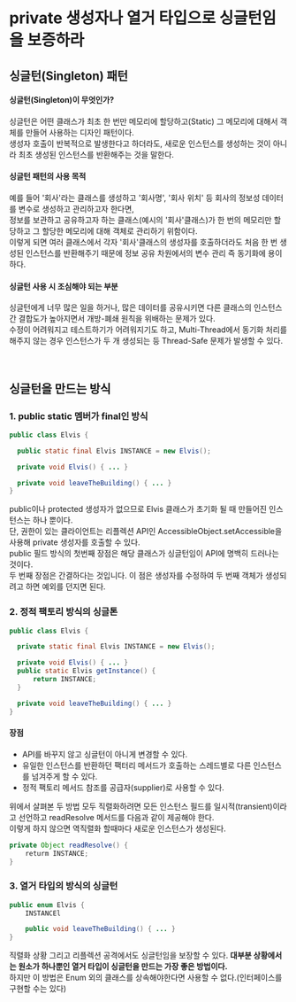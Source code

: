 # private 생성자나 열거 타입으로 싱글턴임을 보증하라

## 싱글턴(Singleton) 패턴

#### 싱글턴(Singleton)이 무엇인가?
싱글턴은 어떤 클래스가 최초 한 번만 메모리에 할당하고(Static) 그 메모리에 대해서 객체를 만들어 사용하는 디자인 패턴이다. <br>
생성자 호출이 반복적으로 발생한다고 하더라도, 새로운 인스턴스를 생성하는 것이 아니라 최초 생성된 인스턴스를 반환해주는 것을 말한다.

#### 싱글턴 패턴의 사용 목적
예를 들어 '회사'라는 클래스를 생성하고 '회사명', '회사 위치' 등 회사의 정보성 데이터를 변수로 생성하고 관리하고자 한다면, <br>
정보를 보관하고 공유하고자 하는 클래스(예시의 '회사'클래스)가 한 번의 메모리만 할당하고 그 할당한 메모리에 대해 객체로 관리하기 위함이다.<br>
이렇게 되면 여러 클래스에서 각자 '회사'클래스의 생성자를 호출하더라도 처음 한 번 생성된 인스턴스를 반환해주기 때문에 정보 공유 차원에서의 변수 관리 즉 동기화에 용이하다.

#### 싱글턴 사용 시 조심해야 되는 부분
싱글턴에게 너무 많은 일을 하거나, 많은 데이터를 공유시키면 다른 클래스의 인스턴스 간 결합도가 높아지면서 개방-폐쇄 원칙을 위배하는 문제가 있다.<br>
수정이 어려워지고 테스트하기가 어려워지기도 하고, Multi-Thread에서 동기화 처리를 해주지 않는 경우 인스턴스가 두 개 생성되는 등 Thread-Safe 문제가 발생할 수 있다.

<br>

## 싱글턴을 만드는 방식

### 1. public static 멤버가 final인 방식
```java
public class Elvis {

  public static final Elvis INSTANCE = new Elvis();

  private void Elvis() { ... }

  private void leaveTheBuilding() { ... }
}
```
public이나 protected 생성자가 없으므로 Elvis 클래스가 초기화 될 때 만들어진 인스턴스는 하나 뿐이다.<br> 
단, 권한이 있는 클라이언트는 리플렉션 API인 AccessibleObject.setAccessible을 사용해 private 생성자를 호출할 수 있다.<br>
public 필드 방식의 첫번째 장점은 해당 클래스가 싱글턴임이 API에 명백히 드러나는 것이다.<br>
두 번째 장점은 간결하다는 것입니다. 이 점은 생성자를 수정하여 두 번째 객체가 생성되려고 하면 예외를 던지면 된다.

### 2. 정적 팩토리 방식의 싱글톤
````java
public class Elvis {

  private static final Elvis INSTANCE = new Elvis();

  private void Elvis() { ... }
  public static Elvis getInstance() { 
      return INSTANCE; 
  }

  private void leaveTheBuilding() { ... }
}
````

#### 장점
- API를 바꾸지 않고 싱글턴이 아니게 변경할 수 있다.
- 유일한 인스턴스를 반환하던 팩터리 메서드가 호출하는 스레드별로 다른 인스턴스를 넘겨주게 할 수 있다.
- 정적 팩토리 메서드 참조를 공급자(supplier)로 사용할 수 있다.

위에서 살펴본 두 방법 모두 직렬화하려면 모든 인스턴스 필드를 일시적(transient)이라고 선언하고 readResolve 메서드를 다음과 같이 제공해야 한다.<br>
이렇게 하지 않으면 역직렬화 할때마다 새로운 인스턴스가 생성된다.
```java
private Object readResolve() {
    returm INSTANCE;
}
```

### 3. 열거 타입의 방식의 싱글턴
````java
public enum Elvis {
    INSTANCEl

    public void leaveTheBuilding() { ... }
}
````

직렬화 상황 그리고 리플렉션 공격에서도 싱글턴임을 보장할 수 있다.
**대부분 상황에서는 원소가 하나뿐인 열거 타입이 싱글턴을 만드는 가장 좋은 방법이다.<br>**
하지만 이 방법은 Enum 외의 클래스를 상속해야한다면 사용할 수 없다.(인터페이스를 구현할 수는 있다)
